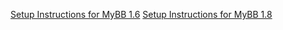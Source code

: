 [Setup Instructions for MyBB 1.6](http://dev.chatcatapp.com/docs/vbulletin_4)
[Setup Instructions for MyBB 1.8](http://dev.chatcatapp.com/docs/vbulletin_4)